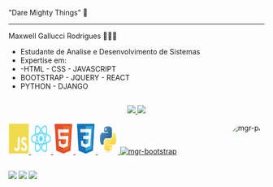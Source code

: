 "Dare Mighty Things" 🚀<br><hr>
Maxwell Gallucci Rodrigues 🙋🏼‍♂️

- Estudante de Analise e Desenvolvimento de Sistemas
- Expertise em:
- -HTML - CSS - JAVASCRIPT
- BOOTSTRAP - JQUERY - REACT
- PYTHON - DJANGO


##

<div align="center">
  <a href="https://github.com/mrgallucci">
   
  <img height="180em" src="https://github-readme-stats.vercel.app/api?username=mrgallucci&show_icons=true&theme=dracula&include_all_commits=true&count_private=true"/>
  <img height="180em" src="https://github-readme-stats.vercel.app/api/top-langs/?username=mrgallucci&layout=compact&langs_count=7&theme=radical"/>
</div>
  
  <div style="display: inline_block"><br>
  <img alt="mgr-Js" height="60" width="40" src="https://raw.githubusercontent.com/devicons/devicon/master/icons/javascript/javascript-plain.svg">
  <img  alt="mgr-React" height="60" width="40" src="https://raw.githubusercontent.com/devicons/devicon/master/icons/react/react-original.svg">
  <img  alt="mgr-HTML" height="60" width="40" src="https://raw.githubusercontent.com/devicons/devicon/master/icons/html5/html5-original.svg">
  <img  alt="mgr-CSS" height="60" width="40" src="https://raw.githubusercontent.com/devicons/devicon/master/icons/css3/css3-original.svg">
  <img  alt="mgr-Python" height="60" width="40" src="https://raw.githubusercontent.com/devicons/devicon/master/icons/python/python-original.svg">
  <img alt="mgr-bootstrap" height="60" width="40" src="https://cdn.jsdelivr.net/gh/devicons/devicon/icons/bootstrap/bootstrap-plain.svg">
     <img align="right" alt="mgr-pic" height="150" style="border-radius:50px;" src="https://c.tenor.com/ZjTLN2GWlLQAAAAC/rick-and-morty-laugh.gif">
</div>
 
  ##
  <div> 
  <a href="https://instagram.com/mrgallucci_" target="_blank"><img src="https://img.shields.io/badge/-Instagram-0095D5?style=for-the-badge&logo=instagram&logoColor=white" target="_blank"></a>
  <a href = "mailto:mgrodrigues920@gmail.com"><img src="https://img.shields.io/badge/Gmail-D14836?style=for-the-badge&logo=gmail&logoColor=white"></a>
  <a href="https://www.linkedin.com/in/mrgallucci" target="_blank"><img src="https://img.shields.io/badge/-LinkedIn-%230077B5?style=for-the-badge&logo=linkedin&logoColor=white" target="_blank"></a> 
